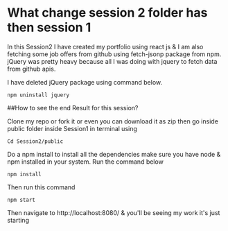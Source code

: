 # What change session 2 folder has then session 1 

In this Session2 I have created my portfolio using react js & I am also fetching some job offers from github using fetch-jsonp package from npm. jQuery was pretty heavy because all I was doing with jquery to fetch data from github apis.

I have deleted jQuery package using command below.
```
npm uninstall jquery
```

##How to see the end Result for this session?

Clone my repo or fork it or even you can download it as zip then go inside public folder inside Session1 in terminal using 
```
Cd Session2/public
```

Do a npm install to install all the dependencies make sure you have node & npm installed in your system. Run the command below
```
npm install
```
Then run this command 

```
npm start
```
Then navigate to http://localhost:8080/ & you'll be seeing my work it's just starting



